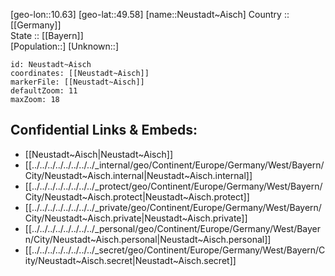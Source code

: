 ﻿---
location: [49.58,10.63] 
mapzoom: [7,12] 
mapmarker: city 
type: City
tags:
- geo/City


SpocWebEntityId: 32853
isDeleted: false
confidential: public

---
[geo-lon::10.63] 
[geo-lat::49.58] 
[name::Neustadt~Aisch] 
Country :: [[Germany]]  
State :: [[Bayern]]  
[Population::] 
[Unknown::] 


```leaflet
id: Neustadt~Aisch
coordinates: [[Neustadt~Aisch]] 
markerFile: [[Neustadt~Aisch]] 
defaultZoom: 11 
maxZoom: 18
```


## Confidential Links & Embeds: 
- [[Neustadt~Aisch|Neustadt~Aisch]]  
- [[../../../../../../../../_internal/geo/Continent/Europe/Germany/West/Bayern/City/Neustadt~Aisch.internal|Neustadt~Aisch.internal]] 
- [[../../../../../../../../_protect/geo/Continent/Europe/Germany/West/Bayern/City/Neustadt~Aisch.protect|Neustadt~Aisch.protect]] 
- [[../../../../../../../../_private/geo/Continent/Europe/Germany/West/Bayern/City/Neustadt~Aisch.private|Neustadt~Aisch.private]] 
- [[../../../../../../../../_personal/geo/Continent/Europe/Germany/West/Bayern/City/Neustadt~Aisch.personal|Neustadt~Aisch.personal]] 
- [[../../../../../../../../_secret/geo/Continent/Europe/Germany/West/Bayern/City/Neustadt~Aisch.secret|Neustadt~Aisch.secret]] 
